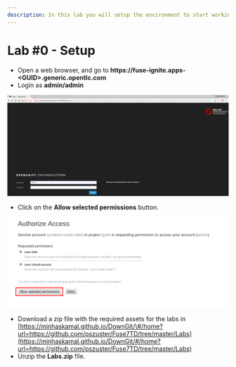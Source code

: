 ```yaml
---
description: In this lab you will setup the environment to start working on the labs
---
```


# Lab \#0 - Setup

* Open a web browser, and go to **https://fuse-ignite.apps-&lt;GUID&gt;.generic.opentlc.com**
* Login as **admin/admin**

![login as admin/admin](.gitbook/assets/image%20%2866%29.png)

* Click on the **Allow selected permissions** button.

![Authorize Acces](.gitbook/assets/image%20%2832%29.png)

* Download a zip file with the required assets for the labs in [https://minhaskamal.github.io/DownGit/\#/home?url=https://github.com/pszuster/Fuse7TD/tree/master/Labs](https://minhaskamal.github.io/DownGit/#/home?url=https://github.com/pszuster/Fuse7TD/tree/master/Labs)
* Unzip the **Labs.zip** file.





